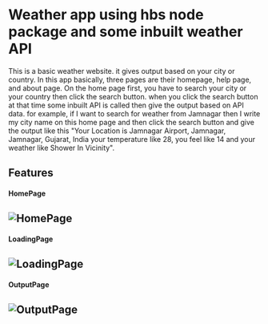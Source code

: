 
# Weather app using hbs node package and some inbuilt weather API

This is a basic weather website. it gives output based on your city or country. In this app basically, three pages are their homepage, help page, and about page. On the home page first, you have to search your city or your country then click the search button. when you click the search button at that time some inbuilt API is called then give the output based on API data. for example, if I want to search for weather from Jamnagar then I write my city name on this home page and then click the search button and give the output like this "Your Location is Jamnagar Airport, Jamnagar, Jamnagar, Gujarat, India your temperature like 28, you feel like 14 and your weather like Shower In Vicinity".

## Features

#### HomePage
![HomePage](https://user-images.githubusercontent.com/80502799/214924700-69cd19bf-5ee4-45a9-8652-9905484c96b6.png)
-
#### LoadingPage
![LoadingPage](https://user-images.githubusercontent.com/80502799/214924838-ac030e78-6cc8-4e98-88c8-2fdea7d85827.png)
-
#### OutputPage
![OutputPage](https://user-images.githubusercontent.com/80502799/214924999-332f1725-6647-4f7c-a525-4b5cf71c07f3.png)
-
